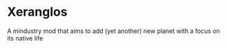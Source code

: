 # Xeranglos
A mindustry mod that aims to add (yet another) new planet with a focus on its native life
